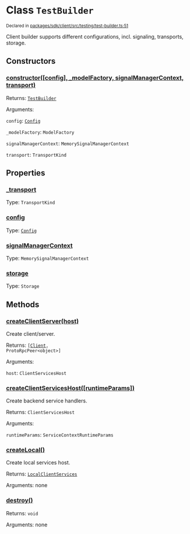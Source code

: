 # Class `TestBuilder`
<sub>Declared in [packages/sdk/client/src/testing/test-builder.ts:51](https://github.com/dxos/dxos/blob/5efa14d7c/packages/sdk/client/src/testing/test-builder.ts#L51)</sub>


Client builder supports different configurations, incl. signaling, transports, storage.

## Constructors
### [constructor(\[config\], _modelFactory, signalManagerContext, transport)](https://github.com/dxos/dxos/blob/5efa14d7c/packages/sdk/client/src/testing/test-builder.ts#L60)




Returns: <code>[TestBuilder](/api/@dxos/client/classes/TestBuilder)</code>

Arguments: 

`config`: <code>[Config](/api/@dxos/react-client/classes/Config)</code>

`_modelFactory`: <code>ModelFactory</code>

`signalManagerContext`: <code>MemorySignalManagerContext</code>

`transport`: <code>TransportKind</code>



## Properties
### [_transport](https://github.com/dxos/dxos/blob/5efa14d7c/packages/sdk/client/src/testing/test-builder.ts#L57)
Type: <code>TransportKind</code>



### [config](https://github.com/dxos/dxos/blob/5efa14d7c/packages/sdk/client/src/testing/test-builder.ts#L54)
Type: <code>[Config](/api/@dxos/react-client/classes/Config)</code>



### [signalManagerContext](https://github.com/dxos/dxos/blob/5efa14d7c/packages/sdk/client/src/testing/test-builder.ts#L63)
Type: <code>MemorySignalManagerContext</code>



### [storage](https://github.com/dxos/dxos/blob/5efa14d7c/packages/sdk/client/src/testing/test-builder.ts#L56)
Type: <code>Storage</code>




## Methods
### [createClientServer(host)](https://github.com/dxos/dxos/blob/5efa14d7c/packages/sdk/client/src/testing/test-builder.ts#L145)


Create client/server.

Returns: <code>[[Client](/api/@dxos/react-client/classes/Client), ProtoRpcPeer&lt;object&gt;]</code>

Arguments: 

`host`: <code>ClientServicesHost</code>


### [createClientServicesHost(\[runtimeParams\])](https://github.com/dxos/dxos/blob/5efa14d7c/packages/sdk/client/src/testing/test-builder.ts#L116)


Create backend service handlers.

Returns: <code>ClientServicesHost</code>

Arguments: 

`runtimeParams`: <code>ServiceContextRuntimeParams</code>


### [createLocal()](https://github.com/dxos/dxos/blob/5efa14d7c/packages/sdk/client/src/testing/test-builder.ts#L131)


Create local services host.

Returns: <code>[LocalClientServices](/api/@dxos/client/classes/LocalClientServices)</code>

Arguments: none




### [destroy()](https://github.com/dxos/dxos/blob/5efa14d7c/packages/sdk/client/src/testing/test-builder.ts#L161)




Returns: <code>void</code>

Arguments: none




